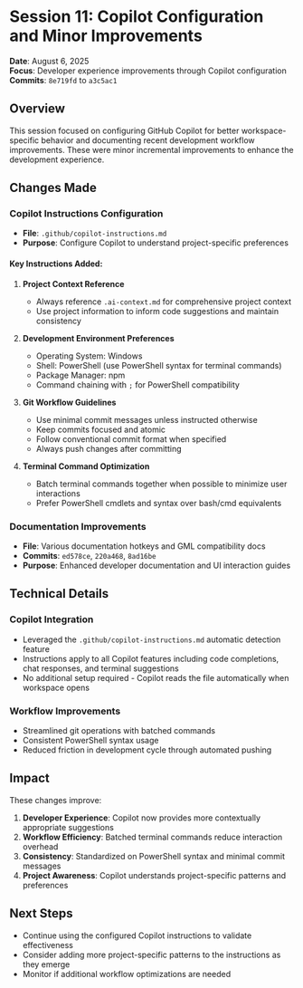 # Session 11: Copilot Configuration and Minor Improvements

**Date**: August 6, 2025  
**Focus**: Developer experience improvements through Copilot configuration  
**Commits**: `8e719fd` to `a3c5ac1`

## Overview

This session focused on configuring GitHub Copilot for better workspace-specific behavior and documenting recent development workflow improvements. These were minor incremental improvements to enhance the development experience.

## Changes Made

### Copilot Instructions Configuration
- **File**: `.github/copilot-instructions.md`
- **Purpose**: Configure Copilot to understand project-specific preferences

#### Key Instructions Added:
1. **Project Context Reference**
   - Always reference `.ai-context.md` for comprehensive project context
   - Use project information to inform code suggestions and maintain consistency

2. **Development Environment Preferences**
   - Operating System: Windows
   - Shell: PowerShell (use PowerShell syntax for terminal commands)
   - Package Manager: npm
   - Command chaining with `;` for PowerShell compatibility

3. **Git Workflow Guidelines**
   - Use minimal commit messages unless instructed otherwise
   - Keep commits focused and atomic
   - Follow conventional commit format when specified
   - Always push changes after committing

4. **Terminal Command Optimization**
   - Batch terminal commands together when possible to minimize user interactions
   - Prefer PowerShell cmdlets and syntax over bash/cmd equivalents

### Documentation Improvements
- **File**: Various documentation hotkeys and GML compatibility docs
- **Commits**: `ed578ce`, `220a468`, `8ad16be`
- **Purpose**: Enhanced developer documentation and UI interaction guides

## Technical Details

### Copilot Integration
- Leveraged the `.github/copilot-instructions.md` automatic detection feature
- Instructions apply to all Copilot features including code completions, chat responses, and terminal suggestions
- No additional setup required - Copilot reads the file automatically when workspace opens

### Workflow Improvements
- Streamlined git operations with batched commands
- Consistent PowerShell syntax usage
- Reduced friction in development cycle through automated pushing

## Impact

These changes improve:
1. **Developer Experience**: Copilot now provides more contextually appropriate suggestions
2. **Workflow Efficiency**: Batched terminal commands reduce interaction overhead
3. **Consistency**: Standardized on PowerShell syntax and minimal commit messages
4. **Project Awareness**: Copilot understands project-specific patterns and preferences

## Next Steps

- Continue using the configured Copilot instructions to validate effectiveness
- Consider adding more project-specific patterns to the instructions as they emerge
- Monitor if additional workflow optimizations are needed

